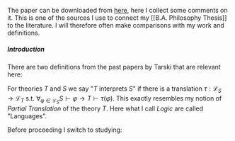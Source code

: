 The paper can be downloaded from [here](https://core.ac.uk/download/pdf/82545948.pdf), here I collect some comments on it. This is one of the sources I use to connect my [[B.A. Philosophy Thesis]] to the literature. I will therefore often make comparisons with my work and definitions.

##### Introduction
There are two definitions from the past papers by Tarski that are relevant here: 

For theories $T$ and $S$ we say "$T$ interprets $S$" if there is a translation $\tau: \mathcal{L}_S \to \mathcal{L}_T$ s.t. $\forall_{\varphi \in \mathcal{L}_S} S \vdash \varphi \to T \vdash \tau(\varphi)$. This exactly resembles my notion of _Partial Translation_ of the theory $T$. Here what I call _Logic_ are called "Languages".

Before proceeding I switch to studying: 